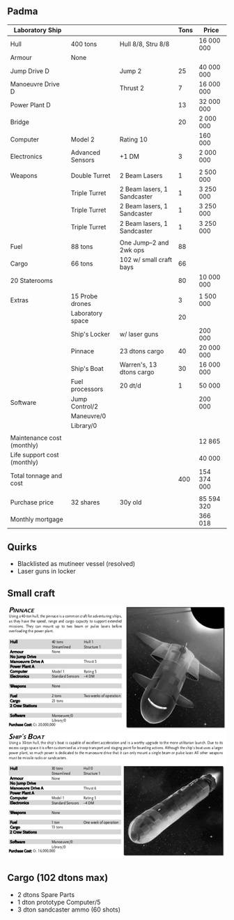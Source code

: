 Padma
----------------

| Laboratory Ship |           |                    | Tons | Price        |
|-----------------|-----------|--------------------|------|--------------|
|Hull             |400 tons   | Hull 8/8, Stru 8/8 |      | 16 000 000   |
|Armour           |None       |                    |      |              |
|Jump Drive D     |           |Jump 2              |25    | 40 000 000   |
|Manoeuvre Drive D|           |Thrust 2            |7     | 16 000 000   |
|Power Plant D    |           |                    |13    | 32 000 000   |
|Bridge           |           |                    |20    |  2 000 000   |
|Computer         |Model 2    |Rating 10           |      |    160 000   |
|Electronics      |Advanced Sensors|  +1 DM        |3     |  2 000 000   |
|                 |           |                    |      |              |
|Weapons          |Double Turret| 2 Beam Lasers    |1     |  2 500 000   |
|     |Triple Turret| 2 Beam lasers, 1 Sandcaster  |1     |  3 250 000   |
|     |Triple Turret| 2 Beam lasers, 1 Sandcaster  |1     |  3 250 000   |
|     |Triple Turret| 2 Beam lasers, 1 Sandcaster  |1     |  3 250 000   |
|                 |           |                    |      |              |
|Fuel             |88 tons    | One Jump–2 and 2wk ops|88 |              |
|Cargo            |66 tons    | 102 w/ small craft bays|66  |            |
|20 Staterooms    |           |                    |80    | 10 000 000   |
|                 |           |                    |      |              |
|Extras           |15 Probe drones |               |3     |  1 500 000   |
|                 |Laboratory space |              |20    |              |
|                 |Ship's Locker  | w/ laser guns  |      |    200 000   |
|                 |Pinnace    | 23 dtons cargo     |40    | 20 000 000   |
|            |Ship's Boat|Warren's, 13 dtons cargo |30    | 16 000 000   |
|                 |Fuel processors | 20 dt/d       |1     |     50 000   |
|Software         |Jump Control/2 |                |      |    200 000   |
|                 |Maneuvre/0 |                    |      |              |
|                 |Library/0  |                    |      |              |
|                 |           |                    |      |              |
|Maintenance cost (monthly) | |                    |      |     12 865   | (1/12 of 0.1% of ship’s purchase price/month)
|Life support cost (monthly) | |                   |      |     40 000   |
|Total tonnage and cost  |    |                    |  400 |154 374 000   |
|                |            |                    |      |              |
|Purchase price  |32 shares   | 30y old            |      | 85 594 320   |
|Monthly mortgage|            |                    |      |    366 018   |

Quirks
------
- Blacklisted as mutineer vessel (resolved)
- Laser guns in locker

Small craft
-----------
![](pinnace.png)
![](shipsboat.png)

Cargo (102 dtons max)
---------------------
- 2 dtons Spare Parts
- 1 dton prototype Computer/5
- 3 dton sandcaster ammo (60 shots)
